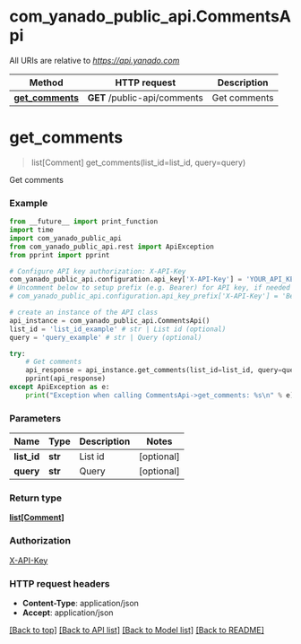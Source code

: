 # com_yanado_public_api.CommentsApi

All URIs are relative to *https://api.yanado.com*

Method | HTTP request | Description
------------- | ------------- | -------------
[**get_comments**](CommentsApi.md#get_comments) | **GET** /public-api/comments | Get comments


# **get_comments**
> list[Comment] get_comments(list_id=list_id, query=query)

Get comments

### Example 
```python
from __future__ import print_function
import time
import com_yanado_public_api
from com_yanado_public_api.rest import ApiException
from pprint import pprint

# Configure API key authorization: X-API-Key
com_yanado_public_api.configuration.api_key['X-API-Key'] = 'YOUR_API_KEY'
# Uncomment below to setup prefix (e.g. Bearer) for API key, if needed
# com_yanado_public_api.configuration.api_key_prefix['X-API-Key'] = 'Bearer'

# create an instance of the API class
api_instance = com_yanado_public_api.CommentsApi()
list_id = 'list_id_example' # str | List id (optional)
query = 'query_example' # str | Query (optional)

try: 
    # Get comments
    api_response = api_instance.get_comments(list_id=list_id, query=query)
    pprint(api_response)
except ApiException as e:
    print("Exception when calling CommentsApi->get_comments: %s\n" % e)
```

### Parameters

Name | Type | Description  | Notes
------------- | ------------- | ------------- | -------------
 **list_id** | **str**| List id | [optional] 
 **query** | **str**| Query | [optional] 

### Return type

[**list[Comment]**](Comment.md)

### Authorization

[X-API-Key](../README.md#X-API-Key)

### HTTP request headers

 - **Content-Type**: application/json
 - **Accept**: application/json

[[Back to top]](#) [[Back to API list]](../README.md#documentation-for-api-endpoints) [[Back to Model list]](../README.md#documentation-for-models) [[Back to README]](../README.md)

